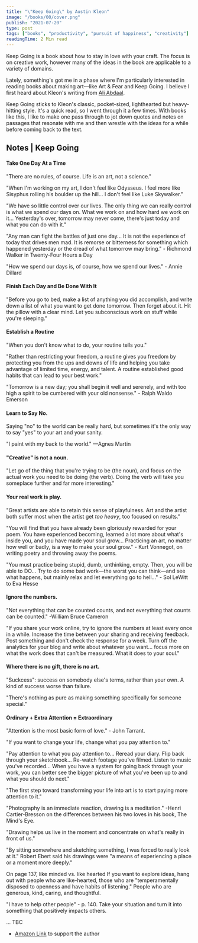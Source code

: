 ```yaml
---
title: "\"Keep Going\" by Austin Kleon"
image: "/books/00/cover.png"
publish: "2021-07-20"
type: post
tags: ["books", "productivity", "pursuit of happiness", "creativity"]
readingTime: 2 Min read
---
```


Keep Going is a book about how to stay in love with your craft. The focus is on
creative work, however many of the ideas in the book are applicable to a variety
of domains.

<!-- more -->

Lately, something's got me in a phase where I'm particularly interested in
reading books about making art—like Art & Fear and Keep Going. I believe I first
heard about Kleon's writing from [Ali Abdaal](https://aliabdaal.com/). 

Keep Going sticks to Kleon's classic, pocket-sized, lighthearted but
heavy-hitting style. It's a quick read, so I went through it a few times. With
books like this, I like to make one pass through to jot down quotes and notes on
passages that resonate with me and then wrestle with the ideas for a while before
coming back to the text.  


## Notes | Keep Going

#### Take One Day At a Time

"There are no rules, of course. Life is an art, not a science." 

"When I'm working on my art, I don't feel like Odysseus. I feel more like Sisyphus rolling his boulder up the hill... I don't feel like Luke Skywalker."

"We have so little control over our lives. The only thing we can really control is what we spend our days on. What we work on and how hard we work on it... Yesterday's over, tomorrow may never come, there's just today and what you can do with it."

"Any man can fight the battles of just one day... It is not the experience of today that drives men mad. It is remorse or bitterness for something which happened yesterday or the dread of what tomorrow may bring." - Richmond Walker in Twenty-Four Hours a Day

"How we spend our days is, of course, how we spend our lives." - Annie Dillard

#### Finish Each Day and Be Done With It

"Before you go to bed, make a list of anything you did accomplish, and write down a list of what you want to get done tomorrow. Then forget about it. Hit the pillow with a clear mind. Let you subconscious work on stuff while you're sleeping." 


#### Establish a Routine

"When you don't know what to do, your routine tells you." 

"Rather than restricting your freedom, a routine gives you freedom by protecting you from the ups and downs of life and helping you take advantage of limited time, energy, and talent. A routine established good habits that can lead to your best work."

"Tomorrow is a new day; you shall begin it well and serenely, and with too high a spirit to be cumbered with your old nonsense." - Ralph Waldo Emerson

#### Learn to Say No.

Saying "no" to the world can be really hard, but sometimes it's the only way to say "yes" to your art and your sanity.

"I paint with my back to the world." —Agnes Martin 

#### "Creative" is not a noun.

"Let go of the thing that you're trying to be (the noun), and focus on the actual work you need to be doing (the verb). Doing the verb will take you someplace further and far more interesting." 

#### Your real work is play.

"Great artists are able to retain this sense of playfulness. Art and the artist both suffer most when the artist get *too heavy*, too focused on results."

"You will find that you have already been gloriously rewarded for your poem. You have experienced becoming, learned a lot more about what's inside you, and you have made your soul grow... Practicing an art, no matter how well or badly, is a way to make your soul grow." - Kurt Vonnegot, on writing poetry and throwing away the poems.
 
"You must practice being stupid, dumb, unthinking, empty. Then, you will be able to DO... Try to do some bad work—the worst you can think—and see what happens, but mainly relax and let everything go to hell..." - Sol LeWitt to Eva Hesse

#### Ignore the numbers.

"Not everything that can be counted counts, and not everything that counts can be counted." -William Bruce Cameron

"If you share your work online, try to ignore the numbers at least every once in a while. Increase the time between your sharing and receiving feedback. Post something and don't check the response for a week. Turn off the analytics for your blog and write about whatever you want... focus more on what the work does that can't be measured. What it does to your soul."

#### Where there is no gift, there is no art.

"Suckcess": success on somebody else's terms, rather than your own. A kind of success worse than failure.

"There's nothing as pure as making something specifically for someone special."

#### Ordinary + Extra Attention = Extraordinary

"Attention is the most basic form of love." - John Tarrant. 

"If you want to change your life, change what you pay attention to."

"Pay attention to what you pay attention to... Reread your diary. Flip back through your sketchbook... Re-watch footage you've filmed. Listen to music you've recorded... When you have a system for going back through your work, you can better see the bigger picture of what you've been up to and what you should do next."

"The first step toward transforming your life into art is to start paying more attention to it."

"Photography is an immediate reaction, drawing is a meditation." -Henri Cartier-Bresson on the differences between his two loves in his book, The Mind's Eye.

"Drawing helps us live in the moment and concentrate on what's really in front of us."

"By sitting somewhere and sketching something, I was forced to really look at it." Robert Ebert said his drawings were "a means of experiencing a place or a moment more deeply." 

On page 137, like minded vs. like hearted
If you want to explore ideas, hang out with people who are like-hearted, those who are "temperamentally disposed to openness and have habits of listening." People who are generous, kind, caring, and thoughtful.


"I have to help other people" - p. 140. Take your situation and turn it into something that positively impacts others.


... TBC

- [Amazon Link](https://www.amazon.com/Keep-Going-Ways-Creative-Times/dp/1523506644) to support the author
